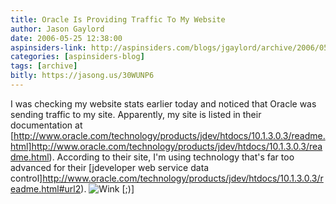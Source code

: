 ```yaml
---
title: Oracle Is Providing Traffic To My Website
author: Jason Gaylord
date: 2006-05-25 12:38:00
aspinsiders-link: http://aspinsiders.com/blogs/jgaylord/archive/2006/05/25/67.aspx
categories: [aspinsiders-blog]
tags: [archive]
bitly: https://jasong.us/30WUNP6
---
```


I was checking my website stats earlier today and noticed that Oracle was sending traffic to my site. Apparently, my site is listed in their documentation at [http://www.oracle.com/technology/products/jdev/htdocs/10.1.3.0.3/readme.html]http://www.oracle.com/technology/products/jdev/htdocs/10.1.3.0.3/readme.html). According to their site, I'm using technology that's far too advanced for their [jdeveloper web service data control]http://www.oracle.com/technology/products/jdev/htdocs/10.1.3.0.3/readme.html#url2). ![Wink [;)]](http://aspinsiders.com/emoticons/emotion-5.gif)